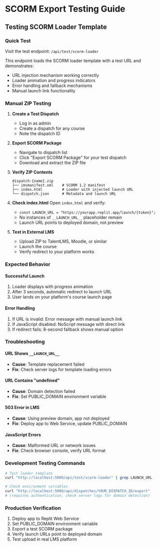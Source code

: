 # SCORM Export Testing Guide

## Testing SCORM Loader Template

### Quick Test
Visit the test endpoint: `/api/test/scorm-loader`

This endpoint loads the SCORM loader template with a test URL and demonstrates:
- URL injection mechanism working correctly
- Loader animation and progress indicators
- Error handling and fallback mechanisms
- Manual launch link functionality

### Manual ZIP Testing

1. **Create a Test Dispatch**
   - Log in as admin
   - Create a dispatch for any course
   - Note the dispatch ID

2. **Export SCORM Package**
   - Navigate to dispatch list
   - Click "Export SCORM Package" for your test dispatch
   - Download and extract the ZIP file

3. **Verify ZIP Contents**
   ```
   dispatch-{name}.zip
   ├── imsmanifest.xml    # SCORM 1.2 manifest
   ├── index.html         # Loader with injected launch URL
   └── dispatch.json      # Metadata and launch URL
   ```

4. **Check index.html**
   Open `index.html` and verify:
   - `const LAUNCH_URL = "https://yourapp.replit.app/launch/{token}";`
   - No instances of `__LAUNCH_URL__` placeholder remain
   - Launch URL points to deployed domain, not preview

5. **Test in External LMS**
   - Upload ZIP to TalentLMS, Moodle, or similar
   - Launch the course
   - Verify redirect to your platform works

### Expected Behavior

#### Successful Launch
1. Loader displays with progress animation
2. After 3 seconds, automatic redirect to launch URL
3. User lands on your platform's course launch page

#### Error Handling
1. If URL is invalid: Error message with manual launch link
2. If JavaScript disabled: NoScript message with direct link
3. If redirect fails: 8-second fallback shows manual option

### Troubleshooting

#### URL Shows `__LAUNCH_URL__`
- **Cause**: Template replacement failed
- **Fix**: Check server logs for template loading errors

#### URL Contains "undefined"
- **Cause**: Domain detection failed
- **Fix**: Set PUBLIC_DOMAIN environment variable

#### 503 Error in LMS
- **Cause**: Using preview domain, app not deployed
- **Fix**: Deploy app to Web Service, update PUBLIC_DOMAIN

#### JavaScript Errors
- **Cause**: Malformed URL or network issues
- **Fix**: Check browser console, verify URL format

### Development Testing Commands

```bash
# Test loader template
curl "http://localhost:5000/api/test/scorm-loader" | grep LAUNCH_URL

# Check environment variables
curl "http://localhost:5000/api/dispatches/YOUR_DISPATCH_ID/export" 
# (requires authentication, check server logs for domain detection)
```

### Production Verification

1. Deploy app to Replit Web Service
2. Set PUBLIC_DOMAIN environment variable
3. Export a test SCORM package
4. Verify launch URLs point to deployed domain
5. Test upload in real LMS platform